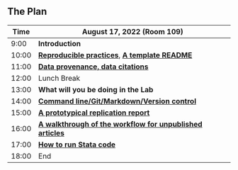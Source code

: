 ## The Plan


| Time  |  August 17, 2022     (Room 109)                           |
|-------|-----------------------------------------------------------|
|  9:00 |  **Introduction**      |
| 10:00 |  **[Reproducible practices](index.html)**, **[A template README](part1b.html)**        |
| 11:00 | **[Data provenance, data citations](part2.html)**  |
| 12:00 |  Lunch Break                                               |
| 13:00 |  **What will you be doing in the Lab**                    |
| 14:00 |  **[Command line/Git/Markdown/Version control](part4.html)**                    |
| 15:00 |  **[A prototypical replication report](https://github.com/AEADataEditor/replication-template/blob/master/REPLICATION.md)**                        |
| 16:00 |  **[A walkthrough of the workflow for unpublished articles](https://labordynamicsinstitute.github.io/replicability-training-curriculum/aea-jira-workflow-a-guide.html)** |
| 17:00 | **[How to run Stata code](part5.html)** |
| 18:00 | End                           |